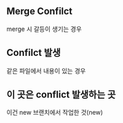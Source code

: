 ## 	Merge Confilct

merge 시 갈등이 생기는 경우



## Confilct 발생

같은 파일에서 내용이 있는 경우



## 이 곳은 conflict 발생하는 곳

이건 new 브랜치에서 작업한 것(new)
